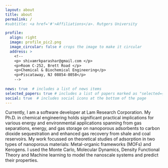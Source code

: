 ```yaml
---
layout: about
title: about
permalink: /
#subtitle: <a href='#'>Affiliations</a>. Rutgers University

profile:
  align: right
  image: profile_pic2.png
  image_circular: false # crops the image to make it circular
  address: >
    <!--
    <p> shivamrkparashar@gmail.com </p>
    <p>Room C-252, Brett Road </p>
    <p>Chemical & Biochemical Engineering</p>
    <p>Piscataway, NJ 08854-8058</p>
    -->
  
news: true  # includes a list of news items
selected_papers: true # includes a list of papers marked as "selected={true}"
social: true  # includes social icons at the bottom of the page
---
```


Currently, I am a software developer at Lam Research Corporation. My Ph.D.
in chemical engineering holds significant practical 
implications for various energy and environmental applications spanning 
from gas separations, energy, and gas storage on nanoporous adsorbents to carbon 
dioxide sequestration and enhanced gas recovery from shale and coal reservoirs. 
My work focussed on theoretical studies of adsorption in two types of nanoporous
materials: Metal-organic frameworks (MOFs) and Kerogens. I used the Monte Carlo, 
Molecular Dynamics, Density Functional Theory and Machine learning to model the 
nanoscale systems and predict their properties. 


<!--

<p> Testing this section </p>

<div class="card">
  <div class="card-content">
      <h4 class="brown-text light">Softwares</h4>
      <div class="row text-center">
        <div class="card-img col-md-2">
          <img alt="project thumbnail" src="/assets/img/raspa-logo.png" />RASPA
        </div>
        <div class="card-img col-md-2">
          <img alt="project thumbnail" src="/assets/img/lammps-logo.png" class="table-responsive" />LAMMPS
        </div>
        <div class="col s4 m2">
          <img alt="" src="/assets/img/cp2k-logo.png" class="responsive-img" /> CP2K
        </div>
        <div class="col s4 m2">
          <img alt="" src="/assets/img/amber-logo.png" class="table-responsive" />AMBER
        </div>
        <div class="col s4 m2">
          <img alt="" src="/assets/img/towhee-logo.png" class="responsive-img" />Towhee
        </div>
        <div class="col s4 m2">
          <img alt="" src="/assets/img/gaussian_logo.jpg" class="responsive-img" />Gaussian
        </div>
        </div>
    </div>
  </div>

-->
